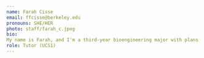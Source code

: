 ```yaml
---
name: Farah Cisse
email: ffcisse@berkeley.edu
pronouns: SHE/HER
photo: staff/farah_c.jpeg
bio: 
My name is Farah, and I'm a third-year bioengineering major with plans to also declare a minor in data science. I'm passionate about computational biology, and in my free time, I love staying active through running, hiking, or hitting the gym.
role: Tutor (UCS1)
---
```

